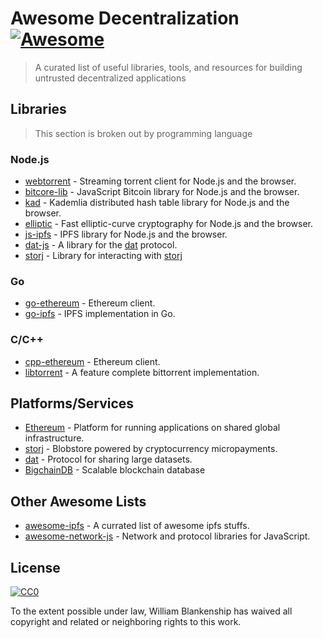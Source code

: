 # Awesome Decentralization [![Awesome](https://cdn.rawgit.com/sindresorhus/awesome/d7305f38d29fed78fa85652e3a63e154dd8e8829/media/badge.svg)](https://github.com/sindresorhus/awesome)

> A curated list of useful libraries, tools, and resources for building untrusted decentralized applications

## Libraries

> This section is broken out by programming language

### Node.js

* [webtorrent](https://github.com/feross/webtorrent) - Streaming torrent client for Node.js and the browser.
* [bitcore-lib](https://github.com/bitpay/bitcore-lib) - JavaScript Bitcoin library for Node.js and the browser.
* [kad](https://github.com/kadtools/kad) - Kademlia distributed hash table library for Node.js and the browser.
* [elliptic](https://github.com/indutny/elliptic) - Fast elliptic-curve cryptography for Node.js and the browser.
* [js-ipfs](https://github.com/ipfs/js-ipfs) - IPFS library for Node.js and the browser.
* [dat-js](https://github.com/joehand/dat-js) - A library for the [dat](https://github.com/joehand/dat-js) protocol.
* [storj](https://github.com/storj/core) - Library for interacting with [storj](storj.io)

### Go

* [go-ethereum](https://github.com/ethereum/go-ethereum) - Ethereum client.
* [go-ipfs](https://github.com/ipfs/go-ipfs) - IPFS implementation in Go.

### C/C++

* [cpp-ethereum](https://github.com/ethereum/cpp-ethereum) - Ethereum client.
* [libtorrent](http://www.libtorrent.org/) - A feature complete bittorrent implementation.

## Platforms/Services

* [Ethereum](https://www.ethereum.org/) - Platform for running applications on shared global infrastructure.
* [storj](https://storj.io) - Blobstore powered by cryptocurrency micropayments.
* [dat](https://dat-data.com) - Protocol for sharing large datasets.
* [BigchainDB](https://www.bigchaindb.com/) - Scalable blockchain database

## Other Awesome Lists

* [awesome-ipfs](https://github.com/ipfs/awesome-ipfs) - A currated list of awesome ipfs stuffs.
* [awesome-network-js](https://github.com/Kikobeats/awesome-network-js) - Network and protocol libraries for JavaScript.

## License

[![CC0](http://mirrors.creativecommons.org/presskit/buttons/88x31/svg/cc-zero.svg)](https://creativecommons.org/publicdomain/zero/1.0/)

To the extent possible under law, William Blankenship has waived all copyright and related or neighboring rights to this work.
